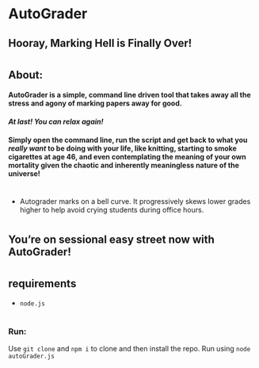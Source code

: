 
# AutoGrader
 
## Hooray, Marking Hell is Finally Over!
#
 
## About:
 
#### AutoGrader is a simple, command line driven tool that takes away all the stress and agony of marking papers away for good.

#### *At last! You can relax again!*
 
#### Simply open the command line, run the script and get back to what you *really* *want* to be doing with your life, like knitting, starting to smoke cigarettes at age 46, and even contemplating the meaning of your own mortality given the chaotic and inherently meaningless nature of the universe! 
#

* Autograder marks on a bell curve. 
    It progressively skews lower grades higher
    to help avoid crying students during office hours. 

#
## You’re on sessional easy street now with AutoGrader!

#

## requirements

* `node.js`

#
### Run:
Use `git clone` and `npm i` to clone and then install the repo. 
Run using `node autoGrader.js`
